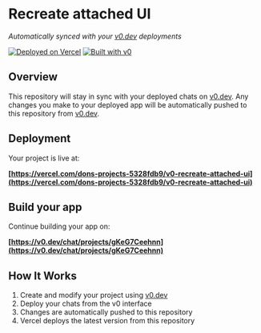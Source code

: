 # Recreate attached UI

*Automatically synced with your [v0.dev](https://v0.dev) deployments*

[![Deployed on Vercel](https://img.shields.io/badge/Deployed%20on-Vercel-black?style=for-the-badge&logo=vercel)](https://vercel.com/dons-projects-5328fdb9/v0-recreate-attached-ui)
[![Built with v0](https://img.shields.io/badge/Built%20with-v0.dev-black?style=for-the-badge)](https://v0.dev/chat/projects/gKeG7Ceehnn)

## Overview

This repository will stay in sync with your deployed chats on [v0.dev](https://v0.dev).
Any changes you make to your deployed app will be automatically pushed to this repository from [v0.dev](https://v0.dev).

## Deployment

Your project is live at:

**[https://vercel.com/dons-projects-5328fdb9/v0-recreate-attached-ui](https://vercel.com/dons-projects-5328fdb9/v0-recreate-attached-ui)**

## Build your app

Continue building your app on:

**[https://v0.dev/chat/projects/gKeG7Ceehnn](https://v0.dev/chat/projects/gKeG7Ceehnn)**

## How It Works

1. Create and modify your project using [v0.dev](https://v0.dev)
2. Deploy your chats from the v0 interface
3. Changes are automatically pushed to this repository
4. Vercel deploys the latest version from this repository
